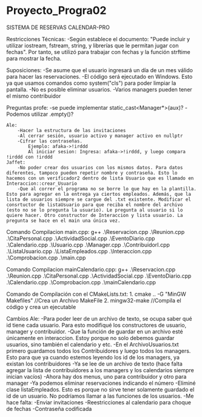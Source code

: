 # Proyecto_Progra02
SISTEMA DE RESERVAS CALENDAR-PRO


Restricciones Técnicas:
    -Según establece el documento: "Puede incluir y utilizar iostream, fstream, string, y librerías que le permitan jugar con fechas". Por tanto, se utilizó <ctime> para trabajar con fechas y la función strftime para mostrar la fecha.


Suposiciones: 
    -Se asume que el usuario ingresará un día de un mes válido para hacer las reservaciones.
    -El código será ejecutado en Windows. Esto ya que usamos comandos como system("cls") para poder limpiar la pantalla.
    -No es posible eliminar usuarios.
    -Varios managers pueden tener el mismo contribuidor



Preguntas profe:
    -se puede implementar static_cast<Manager*>(aux)?
    -Podemos utilizar <string>.empty()?





    Ale:
        -Hacer la estructura de las invitaciones
        -Al cerrar sesión, usuario activo y manager activo en nullptr
        -Cifrar las contraseñas.
            Ejemplo: afaka->!irddd
            Al iniciar sesion: Ingresa: afaka->!irddd, y luego compara !irddd con !irddd
    Jaffet:
        -No poder crear dos usuarios con los mismos datos. Para datos diferentes, tampoco pueden repetir nombre y contraseña. Esto lo hacemos con un verificador2 dentro de lista Usuario que es llamado en Interaccion::crear_Usuario
        -Que al correr el programa no se borre lo que hay en la plantilla. Esto para agregar en la entrega ya ciertos empleados. Además, que la lista de usuarios siempre se cargue del .txt existente. Modificar el consrtuctor de listaUsuario para que reciba el nombre del archivo (esto no se lo pregunta la usuario). Le pregunta al usuario si lo quiere hacer. Otro constructor de Interaccion y lista usuario. La pregunta se hace en el main una única vez.






Comando Compilacion main.cpp:
    g++ .\Reservacion.cpp .\Reunion.cpp .\CitaPersonal.cpp .\ActividadSocial.cpp .\EventoDiario.cpp .\Calendario.cpp .\Usuario.cpp .\Manager.cpp .\ContribuidorI.cpp .\ListaUsuario.cpp .\ListaEmpleados.cpp .\Interaccion.cpp .\Comprobacion.cpp .\main.cpp

Comando Compilacion mainCalendario.cpp:
    g++ .\Reservacion.cpp .\Reunion.cpp .\CitaPersonal.cpp .\ActividadSocial.cpp .\EventoDiario.cpp .\Calendario.cpp .\Comprobacion.cpp .\mainCalendario.cpp


Comando de Compilación con el CMakeLists.txt:
    1. cmake .. -G "MinGW Makefiles"        //Crea un Archivo MakeFile
    2. mingw32-make                         //Compila el código y crea un ejecutable

Cambios Ale:
    -Para poder leer de un archivo de texto, se ocupa saber qué id tiene cada usuario. Para esto modifiqué los constructores de usuario, manager y contribuidor.
    -Que la función de guardar en un archivo esté únicamente en interaccion. Estoy porque no solo debemos guardar usuarios, sino también el calendario y etc.
    -En el ArchivoUsuarios.txt primero guardamos todos los Contribuidores y luego todos los managers. Esto para que ya cuando estemos leyendo los id de los managers, ya existan los contribuidores
    -Ya se lee de un archivo de texto (hace falta agregar la lista de contribuidores a los managers y los calendarios siempre inician vacíos)
    -Ahora hay dos menus, uno para contribuidor y otro para manager
    -Ya podemos eliminar reservaciones indicando el número
    -Eliminé clase listaEmpleados. Esto es porque no sirve tener solamente guardado el id de un usuario. No podríamos llamar a las funciones de los usuarios.
    -Me hace falta:
        -Enviar invitaciones
        -Reestricciones al calendario para choque de fechas
        -Contraseña codificada
